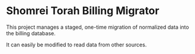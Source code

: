 ﻿# Shomrei Torah Billing Migrator

This project manages a staged, one-time migration of normalized data into the billing database.

It can easily be modified to read data from other sources.
